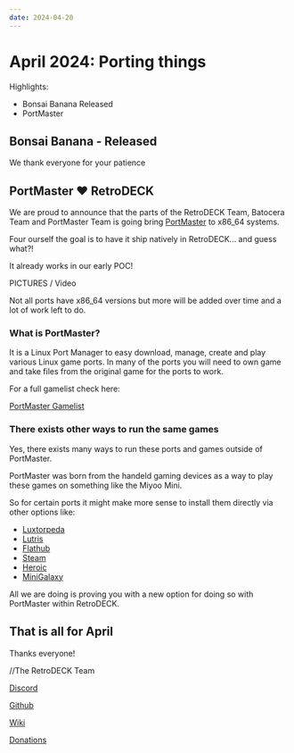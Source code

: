 ```yaml
---
date: 2024-04-20
---
```


# April 2024: Porting things

Highlights:

- Bonsai Banana Released
- PortMaster

<!-- more -->

## Bonsai Banana - Released

We thank everyone for your patience

## PortMaster ❤️ RetroDECK

We are proud to announce that the parts of the RetroDECK Team, Batocera Team and PortMaster Team is going bring [PortMaster](https://portmaster.games/index.html) to x86_64 systems.

Four ourself the goal is to have it ship natively in RetroDECK... and guess what?!

It already works in our early POC!

PICTURES / Video

Not all ports have x86_64 versions but more will be added over time and a lot of work left to do.

### What is PortMaster?

It is a Linux Port Manager to easy download, manage, create and play various Linux game ports.
In many of the ports you will need to own game and take files from the original game for the ports to work.

For a full gamelist check here:

[PortMaster Gamelist](https://portmaster.games/games.html)

### There exists other ways to run the same games

Yes, there exists many ways to run these ports and games outside of PortMaster.

PortMaster was born from the handeld gaming devices as a way to play these games on something like the Miyoo Mini.

So for certain ports it might make more sense to install them directly via other options like:

- [Luxtorpeda](https://github.com/dreamer/luxtorpeda)
- [Lutris](https://lutris.net/)
- [Flathub](https://flathub.org/en)
- [Steam](https://store.steampowered.com/)
- [Heroic](https://heroicgameslauncher.com/)
- [MiniGalaxy](https://sharkwouter.github.io/minigalaxy/)

All we are doing is proving you with a new option for doing so with PortMaster within RetroDECK.

## That is all for April

Thanks everyone!

//The RetroDECK Team

[Discord](https://discord.gg/Dz3szYsP8g)

[Github](https://github.com/XargonWan/RetroDECK)

[Wiki](https://github.com/XargonWan/RetroDECK/wiki)

[Donations](https://retrodeck.readthedocs.io/en/latest/wiki_about/donations-licenses/)
